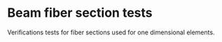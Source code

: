 Beam fiber section tests
========================

Verifications tests for fiber sections used for one dimensional elements.
